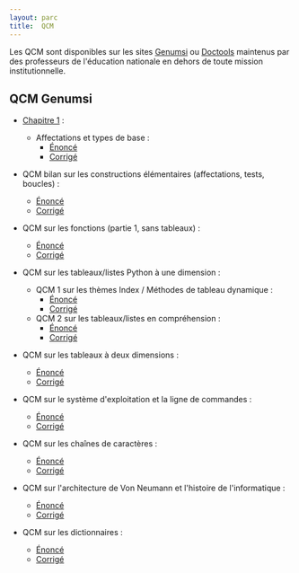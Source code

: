 ```yaml
---
layout: parc
title:  QCM
---
```



Les QCM sont disponibles sur les sites [Genumsi](https://genumsi.inria.fr)  ou [Doctools](http://https://doctools.dgpad.net) maintenus par des professeurs de l'éducation nationale en dehors de toute mission institutionnelle. 


## QCM Genumsi 


* [Chapitre 1](../chapitre1/chapitre1.md) :
    * Affectations et types de base :
      * [Énoncé](https://genumsi.inria.fr/qcm.php?h=e74b6446b2fb9380f06fe87ff3289bf4>)
      * [Corrigé](https://genumsi.inria.fr/qcm-corrige.php?cle=MTg7MTExOzEzNTsxMjE7MTM4MjsxMzgz>)

* QCM bilan sur les constructions élémentaires (affectations, tests, boucles) :
  * [Énoncé](https://genumsi.inria.fr/qcm.php?h=74f0a61998145ab12b8d2824c13d1e1a)
  * [Corrigé](https://genumsi.inria.fr/qcm-corrige.php?cle=MTg7MTk7MjM7MjQ7MjU7MjY7Mjc7NDQ7NDU7NDY7NTQ7MTIxOzEzNjsxNDA7MTgyOzIxMjszNjY7MzgzOzM4NDszODU=)

* QCM sur les fonctions (partie 1, sans tableaux) :
  * [Énoncé](https://genumsi.inria.fr/qcm.php?h=b8fc2a0db42e73eb293891e24c349d08)
  * [Corrigé](https://genumsi.inria.fr/qcm-corrige.php?cle=NDE7NDI7NDM7NDg7NTQ7MTM4OzE3ODsyMDU7MjA5OzIxMjsyMTM7MzAwOzM4MjszOTg7NDkzOzQ5NDs0OTU=)

* QCM sur les tableaux/listes Python à une dimension :
  * QCM 1 sur les thèmes Index / Méthodes de tableau dynamique :
    *  [Énoncé](https://genumsi.inria.fr/qcm.php?h=45405b2f41716ea7ea773a4e3d3f7177)
    *  [Corrigé](https://genumsi.inria.fr/qcm-corrige.php?cle=Mjg7MTE1OzE0NTsxNDY7Mjc1OzI3ODsyNzk7MzI0OzQ2Njs0NzA7MTM2MTsxMzc0OzEzOTE7MTM5MjsxMzkzOzEzOTQ7MTM5NTsxMzk2OzE0Mjc=)
  * QCM 2 sur les tableaux/listes en compréhension :
    *  [Énoncé](https://genumsi.inria.fr/qcm.php?h=66f6a8ff3099844f78f411bd489183ba)
    *  [Corrigé](https://genumsi.inria.fr/qcm-corrige.php?cle=MTE4OzExOTsxNDE7MTQ3OzIxNzsyNjY7Mjc2OzMwMjszMDY7MzIzOzMyNTszMjY7NDMxOzQzMjs0MzM7NDM0OzQzNTs0MzY7NDM3OzQ0MDsxMzc2)

* QCM sur les tableaux à deux dimensions :
  * [Énoncé](https://genumsi.inria.fr/qcm.php?h=24a7b78df2ca32192ec7ef53f5d7b6b5)
  * [Corrigé](https://genumsi.inria.fr/qcm-corrige.php?cle=MTUwOzI3MjsyNzM7Mjc0OzMxMjszMzk7Mzk5OzQyNjs0Njc7NDcxOzEzMzA7MTM3NjsxNDI4OzE0Mjk=)

* QCM sur le système d'exploitation et la ligne de commandes : 
  * [Énoncé](https://genumsi.inria.fr/qcm.php?h=629a91f29647762dda098d895fcb2d33)
  * [Corrigé](https://genumsi.inria.fr/qcm-corrige.php?cle=MTA7MTI3OzIzMTsyMzI7MzY5OzQxNjs0MTc7NDE4OzQxOTs0MjA7NDIyOzQyNDs0NDM7NDQ0OzQ4NDs0ODc7NDg4OzQ4OTsxMjUwOzEzMjc7MTMzMjsxMzQ4)


* QCM sur les chaînes de caractères :
  * [Énoncé](https://genumsi.inria.fr/qcm.php?h=93a256eb3c0dfe07ee905c31cda86ab6)
  * [Corrigé](https://genumsi.inria.fr/qcm-corrige.php?cle=MTk2OzM2ODs0NjE7MTM1NTsxNDE1OzE0MTY7MTQxNzsxNDE4OzE0MTk7MTQ1NzsxNDgx)

* QCM sur l'architecture de Von Neumann et l'histoire de l'informatique :
  * [Énoncé](https://genumsi.inria.fr/qcm.php?h=caeabd1b53486bab12353bf123440254)
  * [Corrigé](chapitre1/TP1/1NSI-Chap1-Variables-TP1-git.mdhttps://genumsi.inria.fr/qcm-corrige.php?cle=Mzs0Ozg7MzM7NDc7NTA7NTM7NTU7NTY7NTc7MTIzOzE1NjsyMjg7Mjg1OzI4NjsyODc7Mjg5OzI5MDsyOTE7MjkyOzI5MzszMjI7MzMwOzMzMTszMzI7MzMzOzMzNDszNjU7MzkwOzM5MTszOTU7NDI3OzQ4NjsxMzQyOzEzNTA7MTM2NjsxNDMwOzE0MzE7MTQzMjsxNDM0OzE0NDE7MTQ0OTsxNDUwOzE0NTE7MTQ1MzsxNDU0OzE0NTU7MTUyOA==)

* QCM sur les dictionnaires :
  * [Énoncé](https://genumsi.inria.fr/qcm.php?h=31354f43ef77d9869b4c25491040252d)
  * [Corrigé](https://genumsi.inria.fr/qcm-corrige.php?cle=MTQ4OzIxODsyNTg7Mjk3OzI5ODsyOTk7MzA0OzMzODszNTA7MzUxOzM1MjszNTQ7MTMzMTsxMzM4OzEzNTk7MTM3NTsxNDY4)